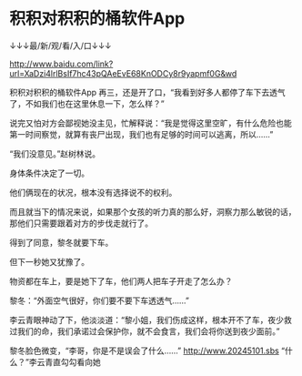 # 积积对积积的桶软件App

↓↓↓最/新/观/看/入/口↓↓↓

http://www.baidu.com/link?url=XaDzi4lrlBsIf7hc43pQAeEvE68KnODCy8r9yapmf0G&wd

积积对积积的桶软件App
再三，还是开了口，“我看到好多人都停了车下去透气了，不如我们也在这里休息一下，怎么样？”

说完又怕对方会鄙视她没主见，忙解释说：“我是觉得这里空旷，有什么危险也能第一时间察觉，就算有丧尸出现，我们也有足够的时间可以逃离，所以……”

“我们没意见。”赵树林说。

身体条件决定了一切。

他们俩现在的状况，根本没有选择说不的权利。

而且就当下的情况来说，如果那个女孩的听力真的那么好，洞察力那么敏锐的话，那他们只需要跟着对方的步伐走就行了。

得到了同意，黎冬就要下车。

但下一秒她又犹豫了。

物资都在车上，要是她下了车，他们两人把车子开走了怎么办？

黎冬：“外面空气很好，你们要不要下车透透气……”

李云青眼神动了下，他淡淡道：“黎小姐，我们伤成这样，根本开不了车，夜少救过我们的命，我们承诺过会保护你，就不会食言，我们会将你送到夜少面前。”

黎冬脸色微变，“李哥，你是不是误会了什么……”
http://www.20245101.sbs
“什么？”李云青直勾勾看向她
